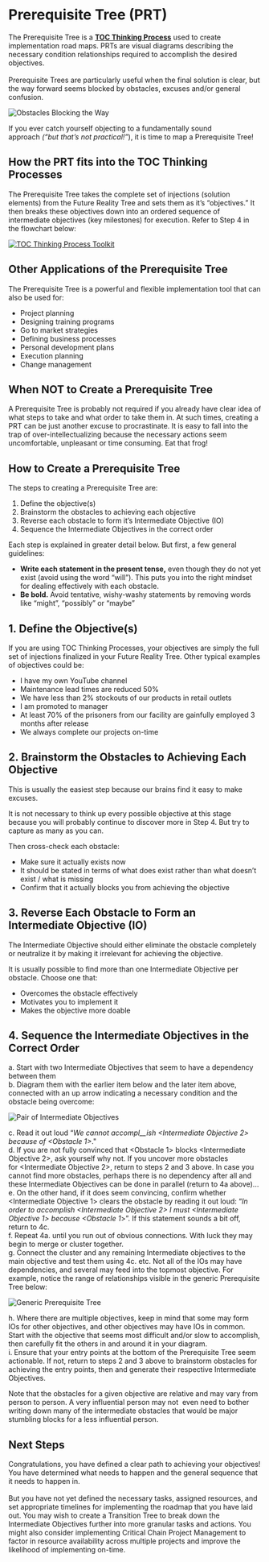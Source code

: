 # Prerequisite Tree (PRT)

The Prerequisite Tree is a **[TOC Thinking Process](https://www.tocinstitute.org/toc-thinking-processes.html)** used to create implementation road maps. PRTs are visual diagrams describing the necessary condition relationships required to accomplish the desired objectives.  
   
Prerequisite Trees are particularly useful when the final solution is clear, but the way forward seems blocked by obstacles, excuses and/or general confusion. 

![Obstacles Blocking the Way](https://www.tocinstitute.org/uploads/1/1/0/9/110976539/img-0763-2_orig.jpg)

If you ever catch yourself objecting to a fundamentally sound approach _(“but that’s not practical!”_), it is time to map a Prerequisite Tree!

## **How the PRT fits into the TOC Thinking Processes**

​The Prerequisite Tree takes the complete set of injections (solution elements) from the Future Reality Tree and sets them as it’s “objectives.” It then breaks these objectives down into an ordered sequence of intermediate objectives (key milestones) for execution. Refer to Step 4 in the flowchart below: 

[![TOC Thinking Process Toolkit](https://www.tocinstitute.org/uploads/1/1/0/9/110976539/screen-shot-2021-05-08-at-10-44-16-am_orig.jpg)](https://www.tocinstitute.org/toc-thinking-processes.html)

## **Other Applications of the Prerequisite Tree**  

The Prerequisite Tree is a powerful and flexible implementation tool that can also be used for:

- Project planning
- Designing training programs
- Go to market strategies
- Defining business processes
- Personal development plans
- Execution planning  
- Change management 

## **When NOT to Create a Prerequisite Tree**  

​A Prerequisite Tree is probably not required if you already have clear idea of what steps to take and what order to take them in. At such times, creating a PRT can be just another excuse to procrastinate. It is easy to fall into the trap of over-intellectualizing because the necessary actions seem uncomfortable, unpleasant or time consuming. Eat that frog!

## **How to Create a Prerequisite Tree**  

The steps to creating a Prerequisite Tree are:

1. Define the objective(s)
2. Brainstorm the obstacles to achieving each objective 
3. Reverse each obstacle to form it’s Intermediate Objective (IO)
4. Sequence the Intermediate Objectives in the correct order
  
​Each step is explained in greater detail below. But first, a few general guidelines:

- **Write each statement in the present tense,** even though they do not yet exist (avoid using the word “will”). This puts you into the right mindset for dealing effectively with each obstacle.
- **Be bold.** Avoid tentative, wishy-washy statements by removing words like “might”, “possibly” or “maybe” 

## 1. ​Define the Objective(s)

If you are using TOC Thinking Processes, your objectives are simply the full set of injections finalized in your Future Reality Tree. Other typical examples of objectives could be:

- I have my own YouTube channel
- Maintenance lead times are reduced 50%
- We have less than 2% stockouts of our products in retail outlets
- I am promoted to manager
- At least 70% of the prisoners from our facility are gainfully employed 3 months after release
- We always complete our projects on-time

## 2. Brainstorm the Obstacles to Achieving Each Objective

This is usually the easiest step because our brains find it easy to make excuses.  
  
​It is not necessary to think up every possible objective at this stage because you will probably continue to discover more in Step 4. But try to capture as many as you can.  
  
​Then cross-check each obstacle:

- Make sure it actually exists now
- It should be stated in terms of what does exist rather than what doesn’t exist / what is missing
- Confirm that it actually blocks you from achieving the objective

## 3. ​Reverse Each Obstacle to Form an Intermediate Objective (IO)

The Intermediate Objective should either eliminate the obstacle completely or neutralize it by making it irrelevant for achieving the objective.  
  
It is usually possible to find more than one Intermediate Objective per obstacle. Choose one that:

- Overcomes the obstacle effectively
- Motivates you to implement it
- Makes the objective more doable

## ​4. Sequence the Intermediate Objectives in the Correct Order

a. Start with two Intermediate Objectives that seem to have a dependency between them  
b. Diagram them with the earlier item below and the later item above, connected with an up arrow indicating a necessary condition and the obstacle being overcome:

![Pair of Intermediate Objectives](https://www.tocinstitute.org/uploads/1/1/0/9/110976539/a-pair-of-ios-copy_orig.jpg)

c. Read it out loud “_We cannot accompl__ish <Intermediate Objective 2> because of <Obstacle 1>_."  
d. If you are not fully convinced that <Obstacle 1> blocks <Intermediate Objective 2>, ask yourself why not. If you uncover more obstacles for <Intermediate Objective 2>, return to steps 2 and 3 above. In case you cannot find more obstacles, perhaps there is no dependency after all and these Intermediate Objectives can be done in parallel (return to 4a above)...  
e. On the other hand, if it does seem convincing, confirm whether <Intermediate Objective 1> clears the obstacle by reading it out loud: “_In order to accomplish <Intermediate Objective 2> I must <Intermediate Objective 1> because <Obstacle 1_>”. If this statement sounds a bit off, return to 4c.  
f. Repeat 4a. until you run out of obvious connections. With luck they may begin to merge or cluster together.   
g. Connect the cluster and any remaining Intermediate objectives to the main objective and test them using 4c. etc. Not all of the IOs may have dependencies, and several may feed into the topmost objective. For example, notice the range of relationships visible in the generic Prerequisite Tree below:

![Generic Prerequisite Tree](https://www.tocinstitute.org/uploads/1/1/0/9/110976539/generic-prt-diagram-copy_orig.jpg)

h. Where there are multiple objectives, keep in mind that some may form IOs for other objectives, and other objectives may have IOs in common. Start with the objective that seems most difficult and/or slow to accomplish, then carefully fit the others in and around it in your diagram.  
i. Ensure that your entry points at the bottom of the Prerequisite Tree seem actionable. If not, return to steps 2 and 3 above to brainstorm obstacles for achieving the entry points, then and generate their respective Intermediate Objectives.  
  
​​Note that the obstacles for a given objective are relative and may vary from person to person. A very influential person may not  even need to bother writing down many of the intermediate obstacles that would be major stumbling blocks for a less influential person. 

## Next Steps

Congratulations, you have defined a clear path to achieving your objectives! You have determined what needs to happen and the general sequence that it needs to happen in.   
   
But you have not yet defined the necessary tasks, assigned resources, and set appropriate timelines for implementing the roadmap that you have laid out. You may wish to create a Transition Tree to break down the Intermediate Objectives further into more granular tasks and actions. You might also consider implementing Critical Chain Project Management to factor in resource availability across multiple projects and improve the likelihood of implementing on-time.